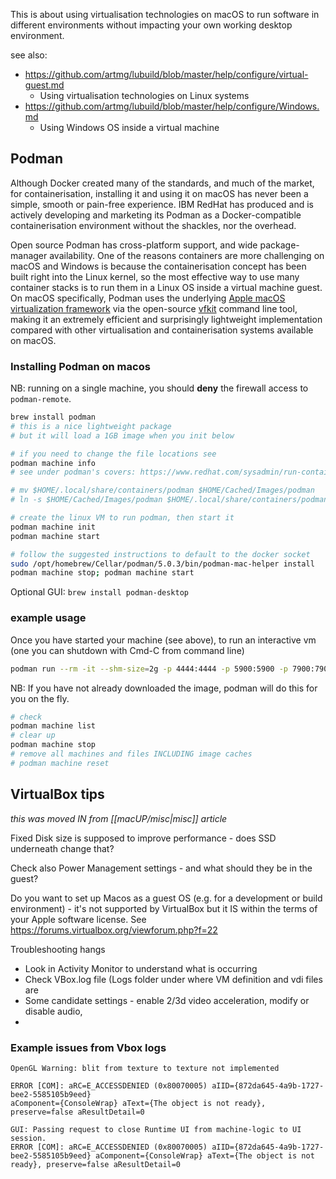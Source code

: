 
This is about using virtualisation technologies on macOS to run software in different environments without impacting your own working desktop environment.

see also:

* https://github.com/artmg/lubuild/blob/master/help/configure/virtual-guest.md
	* Using virtualisation technologies on Linux systems
* https://github.com/artmg/lubuild/blob/master/help/configure/Windows.md
	* Using Windows OS inside a virtual machine

## Podman

Although Docker created many of the standards, and much of the market, for containerisation, installing it and using it on macOS has never been a simple, smooth or pain-free experience. IBM RedHat has produced and is actively developing and marketing its Podman as a Docker-compatible containerisation environment without the shackles, nor the overhead. 

Open source Podman has cross-platform support, and wide package-manager availability. One of the reasons containers are more challenging on macOS and Windows is because the containerisation concept has been built right into the Linux kernel, so the most effective way to use many container stacks is to run them in a Linux OS inside a virtual machine guest. On macOS specifically, Podman uses the underlying [Apple macOS virtualization framework](https://developer.apple.com/documentation/virtualization) via the open-source [vfkit](https://github.com/crc-org/vfkit) command line tool, making it an extremely efficient and surprisingly lightweight implementation compared with other virtualisation and containerisation systems available on macOS. 

### Installing Podman on macos

NB: running on a single machine, you should **deny** the firewall access to `podman-remote`. 

```zsh
brew install podman
# this is a nice lightweight package
# but it will load a 1GB image when you init below

# if you need to change the file locations see
podman machine info
# see under podman's covers: https://www.redhat.com/sysadmin/run-containers-mac-podman

# mv $HOME/.local/share/containers/podman $HOME/Cached/Images/podman
# ln -s $HOME/Cached/Images/podman $HOME/.local/share/containers/podman

# create the linux VM to run podman, then start it
podman machine init
podman machine start

# follow the suggested instructions to default to the docker socket
sudo /opt/homebrew/Cellar/podman/5.0.3/bin/podman-mac-helper install
podman machine stop; podman machine start
```


Optional GUI: ` brew install podman-desktop `

### example usage

Once you have started your machine (see above), to run an interactive vm (one you can shutdown with Cmd-C from command line)

```zsh
podman run --rm -it --shm-size=2g -p 4444:4444 -p 5900:5900 -p 7900:7900 selenium/standalone-firefox
```

NB: If you have not already downloaded the image, podman will do this for you on the fly.


```zsh
# check
podman machine list
# clear up
podman machine stop
# remove all machines and files INCLUDING image caches
# podman machine reset
```


## VirtualBox tips

_this was moved IN from [[macUP/misc|misc]] article_ 

Fixed Disk size is supposed to improve performance - does SSD underneath change that?

Check also Power Management settings - and what should they be in the guest?

Do you want to set up Macos as a guest OS (e.g. for a development or build environment) - it's not supported by VirtualBox but it IS within the terms of your Apple software license. See https://forums.virtualbox.org/viewforum.php?f=22

Troubleshooting hangs

* Look in Activity Monitor to understand what is occurring
* Check VBox.log file (Logs folder under where VM definition and vdi files are  
* Some candidate settings - enable 2/3d video acceleration, modify or disable audio, 
* 

### Example issues from Vbox logs

```
OpenGL Warning: blit from texture to texture not implemented

ERROR [COM]: aRC=E_ACCESSDENIED (0x80070005) aIID={872da645-4a9b-1727-bee2-5585105b9eed} 
aComponent={ConsoleWrap} aText={The object is not ready}, preserve=false aResultDetail=0

```


```
GUI: Passing request to close Runtime UI from machine-logic to UI session.
ERROR [COM]: aRC=E_ACCESSDENIED (0x80070005) aIID={872da645-4a9b-1727-bee2-5585105b9eed} aComponent={ConsoleWrap} aText={The object is not ready}, preserve=false aResultDetail=0

```


